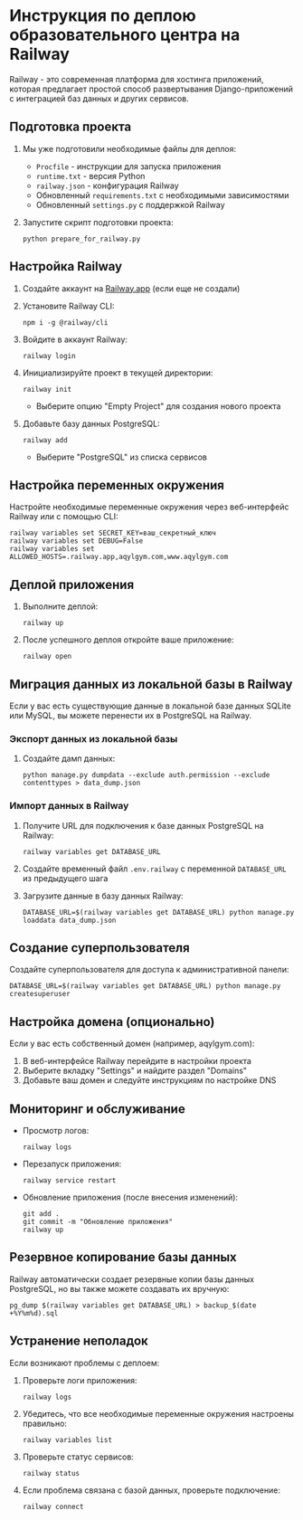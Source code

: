 # Инструкция по деплою образовательного центра на Railway

Railway - это современная платформа для хостинга приложений, которая предлагает простой способ развертывания Django-приложений с интеграцией баз данных и других сервисов.

## Подготовка проекта

1. Мы уже подготовили необходимые файлы для деплоя:
   - `Procfile` - инструкции для запуска приложения
   - `runtime.txt` - версия Python
   - `railway.json` - конфигурация Railway
   - Обновленный `requirements.txt` с необходимыми зависимостями
   - Обновленный `settings.py` с поддержкой Railway

2. Запустите скрипт подготовки проекта:
   ```
   python prepare_for_railway.py
   ```

## Настройка Railway

1. Создайте аккаунт на [Railway.app](https://railway.app/) (если еще не создали)

2. Установите Railway CLI:
   ```
   npm i -g @railway/cli
   ```

3. Войдите в аккаунт Railway:
   ```
   railway login
   ```

4. Инициализируйте проект в текущей директории:
   ```
   railway init
   ```
   - Выберите опцию "Empty Project" для создания нового проекта

5. Добавьте базу данных PostgreSQL:
   ```
   railway add
   ```
   - Выберите "PostgreSQL" из списка сервисов

## Настройка переменных окружения

Настройте необходимые переменные окружения через веб-интерфейс Railway или с помощью CLI:

```
railway variables set SECRET_KEY=ваш_секретный_ключ
railway variables set DEBUG=False
railway variables set ALLOWED_HOSTS=.railway.app,aqylgym.com,www.aqylgym.com
```

## Деплой приложения

1. Выполните деплой:
   ```
   railway up
   ```

2. После успешного деплоя откройте ваше приложение:
   ```
   railway open
   ```

## Миграция данных из локальной базы в Railway

Если у вас есть существующие данные в локальной базе данных SQLite или MySQL, вы можете перенести их в PostgreSQL на Railway.

### Экспорт данных из локальной базы

1. Создайте дамп данных:
   ```
   python manage.py dumpdata --exclude auth.permission --exclude contenttypes > data_dump.json
   ```

### Импорт данных в Railway

1. Получите URL для подключения к базе данных PostgreSQL на Railway:
   ```
   railway variables get DATABASE_URL
   ```

2. Создайте временный файл `.env.railway` с переменной `DATABASE_URL` из предыдущего шага

3. Загрузите данные в базу данных Railway:
   ```
   DATABASE_URL=$(railway variables get DATABASE_URL) python manage.py loaddata data_dump.json
   ```

## Создание суперпользователя

Создайте суперпользователя для доступа к административной панели:

```
DATABASE_URL=$(railway variables get DATABASE_URL) python manage.py createsuperuser
```

## Настройка домена (опционально)

Если у вас есть собственный домен (например, aqylgym.com):

1. В веб-интерфейсе Railway перейдите в настройки проекта
2. Выберите вкладку "Settings" и найдите раздел "Domains"
3. Добавьте ваш домен и следуйте инструкциям по настройке DNS

## Мониторинг и обслуживание

- Просмотр логов:
  ```
  railway logs
  ```

- Перезапуск приложения:
  ```
  railway service restart
  ```

- Обновление приложения (после внесения изменений):
  ```
  git add .
  git commit -m "Обновление приложения"
  railway up
  ```

## Резервное копирование базы данных

Railway автоматически создает резервные копии базы данных PostgreSQL, но вы также можете создавать их вручную:

```
pg_dump $(railway variables get DATABASE_URL) > backup_$(date +%Y%m%d).sql
```

## Устранение неполадок

Если возникают проблемы с деплоем:

1. Проверьте логи приложения:
   ```
   railway logs
   ```

2. Убедитесь, что все необходимые переменные окружения настроены правильно:
   ```
   railway variables list
   ```

3. Проверьте статус сервисов:
   ```
   railway status
   ```

4. Если проблема связана с базой данных, проверьте подключение:
   ```
   railway connect
   ```
